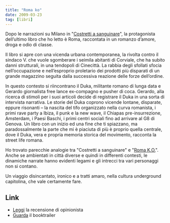 ```yaml
---
title: "Roma ko"
date: 2009-03-23
tag: [libri]
---
```

 Dopo le narrazioni su Milano in "[Costretti a sanguinare](https://leo.noblogs.org/post/2009/03/18/libri-costretti-a-sanguinare)", la protagonista dell’ultimo libro che ho letto è Roma, raccontata in un romanzo d’amore, droga e odio di classe.

Il libro si apre con una vicenda urbana contemporanea, la rivolta contro il sindaco V. che vuole sgomberare i seimila abitanti di Corviale, che ha subito danni strutturali, in una tendopoli di Cinecittà. La rabbia degli sfollati sfocia nell’occupazione e nell’esproprio proletario dei prodotti più disparati di un grande magazzino seguita dalla successiva reazione delle forze dell’ordine.

In questo contesto si riincontrano il Duka, militante romano di lunga data e Gerardo giornalista free lance ex-compagno e pusher di coca.
Gerardo, alla ricerca di stimoli per i suoi articoli decide di registrare il Duka in una sorta di intervista narrativa. Le storie del Duka coprono vicende lontane, disparate, eppure risonanti – la nascita del tifo organizzato nella curva romanista, i primi rave party a Ibiza, il punk e la new wave, il Chiapas pre-insurrezione, Amsterdam, i Paesi Baschi, i primi centri sociali fino ad arrivare al G8 di Genova.
Un libro con un inizio ed una fine che ti spiazzano, ma paradossalmente la parte che mi è piaciuta di più è proprio quella centrale, dove il Duka, vera e propria memoria storica del movimento, racconta la street life romana.

Ho trovato parecchie analogie tra "Costretti a sanguinare" e "[Roma K.O.](http://www.agenziax.it/?pid=22&sid=30)".
Anche se ambientati in città diverse e quindi in differenti contesti, le dinamiche narrate hanno evidenti legami e gli intrecci tra vari personaggi non si contano.

Un viaggio disincantato, ironico e a tratti amaro, nella cultura underground capitolina, che vale certamente fare.

## Link
* [Leggi](https://opinionista.noblogs.org/post/2008/08/06/roma-ko) la recensione di opinionista
* [Guarda](http://anonym.to/http://www.youtube.com/watch?v=8Fd_wLfXzS0) il booktrailer
